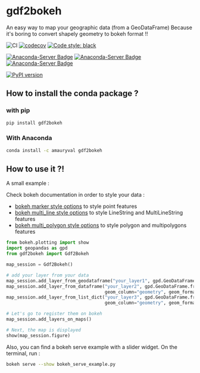 # gdf2bokeh
An easy way to map your geographic data (from a GeoDataFrame)
Because it's boring to convert shapely geometry to bokeh format !!

![CI](https://github.com/amauryval/gdf2bokeh/workflows/RunTest/badge.svg)
[![codecov](https://codecov.io/gh/amauryval/gdf2bokeh/branch/master/graph/badge.svg)](https://codecov.io/gh/amauryval/gdf2bokeh)
[![Code style: black](https://img.shields.io/badge/code%20style-black-000000.svg)](https://github.com/ambv/black)

[![Anaconda-Server Badge](https://anaconda.org/amauryval/gdf2bokeh/badges/version.svg)](https://anaconda.org/amauryval/gdf2bokeh)
[![Anaconda-Server Badge](https://anaconda.org/amauryval/gdf2bokeh/badges/latest_release_date.svg)](https://anaconda.org/amauryval/gdf2bokeh)
[![Anaconda-Server Badge](https://anaconda.org/amauryval/gdf2bokeh/badges/platforms.svg)](https://anaconda.org/amauryval/gdf2bokeh)

[![PyPI version](https://badge.fury.io/py/gdf2bokeh.svg)](https://badge.fury.io/py/gdf2bokeh)


## How to install the conda package ?

### with pip

```bash
pip install gdf2bokeh
```

### With Anaconda

```bash
conda install -c amauryval gdf2bokeh
```




## How to use it ?!

A small example :

Check bokeh documentation in order to style your data :
    
* [bokeh marker style options](https://docs.bokeh.org/en/latest/docs/reference/models/markers.html) to style point features
* [bokeh multi_line style options](https://docs.bokeh.org/en/latest/docs/reference/plotting.html?highlight=multi_polygons#bokeh.plotting.figure.Figure.multi_line) to style LineString and MultiLineString features
* [bokeh multi_polygon style options](https://docs.bokeh.org/en/latest/docs/reference/plotting.html?highlight=multi_polygons#bokeh.plotting.figure.Figure.multi_polygons) to style polygon and multipolygons features

```python
from bokeh.plotting import show
import geopandas as gpd
from gdf2bokeh import Gdf2Bokeh

map_session = Gdf2Bokeh()

# add your layer from your data
map_session.add_layer_from_geodataframe("your_layer1", gpd.GeoDataFrame.from_file("your_geo_layer.geojson"))
map_session.add_layer_from_dataframe("your_layer2", gpd.GeoDataFrame.from_file("your_data.json"), 
                                     geom_column="geometry", geom_format="shapely")
map_session.add_layer_from_list_dict("your_layer3", gpd.GeoDataFrame.from_file("your_data.json"), 
                                     geom_column="geometry", geom_format="wkt")

# Let's go to register them on bokeh
map_session.add_layers_on_maps()

# Next, the map is displayed
show(map_session.figure)
```


Also, you can find a bokeh serve example with a slider widget.
On the terminal, run :

```bash
bokeh serve --show bokeh_serve_example.py
```
